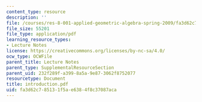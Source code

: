 ```yaml
---
content_type: resource
description: ''
file: /courses/res-8-001-applied-geometric-algebra-spring-2009/fa3d62c785131f5ae6384f8c37087aca_introduction.pdf
file_size: 55201
file_type: application/pdf
learning_resource_types:
- Lecture Notes
license: https://creativecommons.org/licenses/by-nc-sa/4.0/
ocw_type: OCWFile
parent_title: Lecture Notes
parent_type: SupplementalResourceSection
parent_uid: 232f289f-a399-8a5a-9e87-3062f8752077
resourcetype: Document
title: introduction.pdf
uid: fa3d62c7-8513-1f5a-e638-4f8c37087aca
---
```

